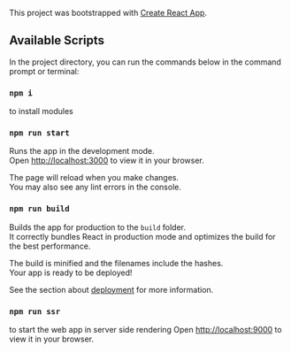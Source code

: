 This project was bootstrapped with [Create React App](https://github.com/facebook/create-react-app).

## Available Scripts

In the project directory, you can run the commands below in the command prompt or terminal:

### `npm i`

to install modules

### `npm run start`

Runs the app in the development mode.\
Open [http://localhost:3000](http://localhost:3000) to view it in your browser.

The page will reload when you make changes.\
You may also see any lint errors in the console.

### `npm run build`

Builds the app for production to the `build` folder.\
It correctly bundles React in production mode and optimizes the build for the best performance.

The build is minified and the filenames include the hashes.\
Your app is ready to be deployed!

See the section about [deployment](https://facebook.github.io/create-react-app/docs/deployment) for more information.

### `npm run ssr`

to start the web app in server side rendering
Open [http://localhost:9000](http://localhost:9000) to view it in your browser.
